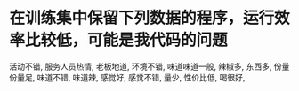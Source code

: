 # 在训练集中保留下列数据的程序，运行效率比较低，可能是我代码的问题
活动不错, 服务人员热情, 老板地道, 环境不错, 味道味道一般, 辣椒多, 东西多, 份量份量足, 味道不错, 
味道辣, 感觉好, 感觉不错, 量少, 性价比低, 喝很好, 
